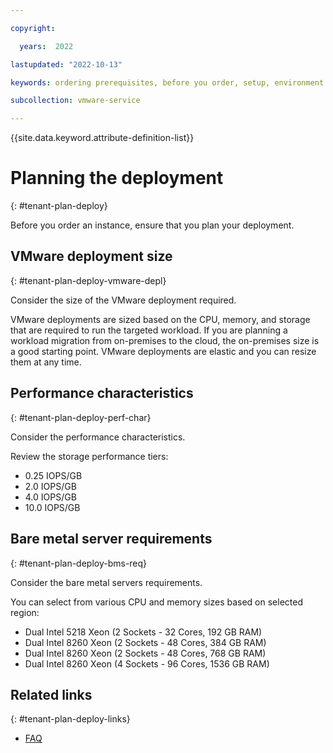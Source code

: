 ```yaml
---

copyright:

  years:  2022

lastupdated: "2022-10-13"

keywords: ordering prerequisites, before you order, setup, environment setup

subcollection: vmware-service

---
```


{{site.data.keyword.attribute-definition-list}}

# Planning the deployment
{: #tenant-plan-deploy}

Before you order an instance, ensure that you plan your deployment.

## VMware deployment size
{: #tenant-plan-deploy-vmware-depl}

Consider the size of the VMware deployment required.

VMware deployments are sized based on the CPU, memory, and storage that are required to run the targeted workload. If you are planning a workload migration from on-premises to the cloud, the on-premises size is a good starting point. VMware deployments are elastic and you can resize them at any time.

## Performance characteristics
{: #tenant-plan-deploy-perf-char}

Consider the performance characteristics.

Review the storage performance tiers:

* 0.25 IOPS/GB
* 2.0 IOPS/GB
* 4.0 IOPS/GB
* 10.0 IOPS/GB

## Bare metal server requirements
{: #tenant-plan-deploy-bms-req}

Consider the bare metal servers requirements.

You can select from various CPU and memory sizes based on selected region:

* Dual Intel 5218 Xeon (2 Sockets - 32 Cores, 192 GB RAM)
* Dual Intel 8260 Xeon (2 Sockets - 48 Cores, 384 GB RAM)
* Dual Intel 8260 Xeon (2 Sockets - 48 Cores, 768 GB RAM)
* Dual Intel 8260 Xeon (4 Sockets - 96 Cores, 1536 GB RAM)

## Related links
{: #tenant-plan-deploy-links}

* [FAQ](/docs/vmware-service?topic=vmware-service-faq-general)
